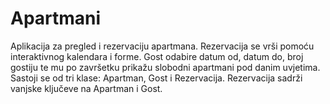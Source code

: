 # Apartmani
Aplikacija za pregled i rezervaciju apartmana. Rezervacija se vrši pomoću interaktivnog kalendara i forme. Gost odabire datum od, datum do, broj gostiju te mu po završetku prikažu slobodni apartmani pod danim uvjetima. Sastoji se od tri klase: Apartman, Gost i Rezervacija. Rezervacija sadrži vanjske ključeve na Apartman i Gost.
